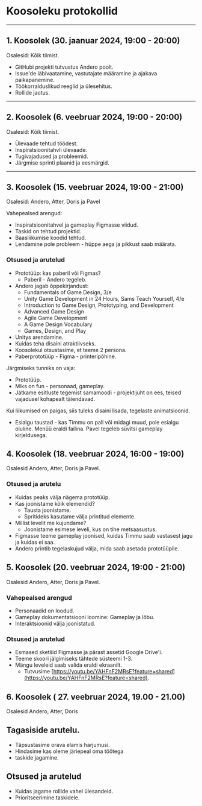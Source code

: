 # Koosoleku protokollid

---

## 1. Koosolek (30. jaanuar 2024, 19:00 - 20:00)
Osalesid: Kõik tiimist.

- GitHubi projekti tutvustus Andero poolt.
- Issue'de läbivaatamine, vastutajate määramine ja ajakava paikapanemine.
- Töökorralduslikud reeglid ja ülesehitus.
- Rollide jaotus.

---

## 2. Koosolek (6. veebruar 2024, 19:00 - 20:00)
Osalesid: Kõik tiimist.

- Ülevaade tehtud töödest.
- Inspiratsioonitahvli ülevaade.
- Tugivajadused ja probleemid.
- Järgmise sprinti plaanid ja eesmärgid.

---

## 3. Koosolek (15. veebruar 2024, 19:00 - 21:00)
Osalesid: Andero, Atter, Doris ja Pavel

Vahepealsed arengud:
- Inspiratsioonitahvel ja gameplay Figmasse viidud.
- Taskid on tehtud projektid.
- Baasliikumise koodid tehtud.
- Lendamine pole probleem - hüppe aega ja pikkust saab määrata.

### Otsused ja arutelud
- Prototüüp: kas paberil või Figmas?
  - Paberil - Andero tegeleb.
- Andero jagab õppekirjandust:
  - Fundamentals of Game Design, 3/e
  - Unity Game Development in 24 Hours, Sams Teach Yourself, 4/e
  - Introduction to Game Design, Prototyping, and Development
  - Advanced Game Design
  - Agile Game Development
  - A Game Design Vocabulary
  - Games, Design, and Play
- Unitys arendamine.
- Kuidas teha disaini atraktiivseks.
- Koosolekul otsustasime, et teeme 2 persona.
- Paberprototüüp - Figma - printeripõhine.

Järgmiseks tunniks on vaja:
- Prototüüp.
- Miks on fun - personaad, gameplay.
- Jätkame esitluste tegemist samamoodi - projektijuht on ees, teised vajadusel kohapealt täiendavad.

Kui liikumised on paigas, siis tuleks disaini lisada, tegelaste animatsioonid.
- Esialgu taustad - kas Timmu on pall või midagi muud, pole esialgu oluline.
Menüü eraldi failina. Pavel tegeleb süvitsi gameplay kirjeldusega.


## 4. Koosolek (18. veebruar 2024, 16:00 - 19:00)
Osalesid Andero, Atter, Doris ja Pavel.

### Otsused ja arutelu
- Kuidas peaks välja nägema prototüüp.
- Kas joonistame kõik elemendid?
  - Tausta joonistame.
  - Spritideks kasutame välja printitud elemente.
- Millist levelit me kujundame?
  - Joonistame esimese leveli, kus on tihe metsaasustus.
- Figmasse teeme gameplay joonised, kuidas Timmu saab vastasest jagu ja kuidas ei saa.
- Andero printib tegelaskujud välja, mida saab asetada prototüüpile.

## 5. Koosolek (20. veebruar 2024, 19:00 - 21:00)
Osalesid Andero, Atter, Doris ja Pavel.

### Vahepealsed arengud
- Personaadid on loodud.
- Gameplay dokumentatsiooni loomine: Gameplay ja lõbu.
- Interaktsioonid välja joonistatud.

### Otsused ja arutelud
- Esmased sketšid Figmasse ja pärast assetid Google Drive'i.
- Teeme skoori jälgimiseks tähtede süsteemi 1-3.
- Mängu leveleid saab valida eraldi ekraanilt.
  - Tutvusime [https://youtu.be/YAHFnF2MRsE?feature=shared](https://youtu.be/YAHFnF2MRsE?feature=shared).

## 6. Koosolek ( 27. veebruar 2024, 19.00 - 21.00)
Osalesid Andero, Atter, Doris

## Tagasiside arutelu.
- Täpsustasime orava elamis harjumusi.
- Hindasime kas oleme järiepeal oma töötega
- taskide jagamine.

## Otsused ja arutelud
- Kuidas jagame rollide vahel ülesandeid.
- Prioritseerimine taskidele.

  
  

